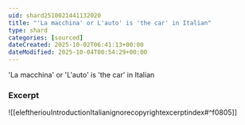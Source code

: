 ```yaml
---
uid: shard2510021441132020
title: "'La macchina' or L'auto' is 'the car' in Italian"
type: shard
categories: [sourced]
dateCreated: 2025-10-02T06:41:13+00:00
dateModified: 2025-10-04T00:54:29+00:00
---
```

'La macchina' or 'L'auto' is 'the car' in Italian
### Excerpt
![[eleftheriouIntroductionItalianignorecopyrightexcerptindex#^f0805]]
